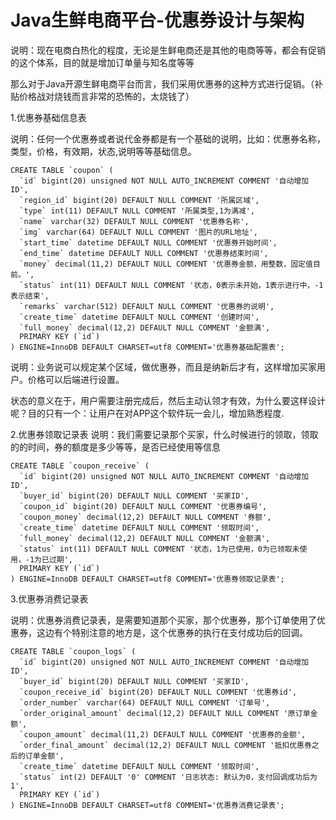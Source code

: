 # Java生鲜电商平台-优惠券设计与架构

说明：现在电商白热化的程度，无论是生鲜电商还是其他的电商等等，都会有促销的这个体系，目的就是增加订单量与知名度等等

那么对于Java开源生鲜电商平台而言，我们采用优惠券的这种方式进行促销。（补贴价格战对烧钱而言非常的恐怖的，太烧钱了）

1.优惠券基础信息表

说明：任何一个优惠券或者说代金券都是有一个基础的说明，比如：优惠券名称，类型，价格，有效期，状态,说明等等基础信息。


```
CREATE TABLE `coupon` (
  `id` bigint(20) unsigned NOT NULL AUTO_INCREMENT COMMENT '自动增加ID',
  `region_id` bigint(20) DEFAULT NULL COMMENT '所属区域',
  `type` int(11) DEFAULT NULL COMMENT '所属类型,1为满减',
  `name` varchar(32) DEFAULT NULL COMMENT '优惠券名称',
  `img` varchar(64) DEFAULT NULL COMMENT '图片的URL地址',
  `start_time` datetime DEFAULT NULL COMMENT '优惠券开始时间',
  `end_time` datetime DEFAULT NULL COMMENT '优惠券结束时间',
  `money` decimal(11,2) DEFAULT NULL COMMENT '优惠券金额，用整数，固定值目前。',
  `status` int(11) DEFAULT NULL COMMENT '状态，0表示未开始，1表示进行中，-1表示结束',
  `remarks` varchar(512) DEFAULT NULL COMMENT '优惠券的说明',
  `create_time` datetime DEFAULT NULL COMMENT '创建时间',
  `full_money` decimal(12,2) DEFAULT NULL COMMENT '金额满',
  PRIMARY KEY (`id`)
) ENGINE=InnoDB DEFAULT CHARSET=utf8 COMMENT='优惠券基础配置表';
```
说明：业务说可以规定某个区域，做优惠券，而且是纳新后才有，这样增加买家用户。价格可以后端进行设置。

状态的意义在于，用户需要注册完成后，然后主动认领才有效，为什么要这样设计呢？目的只有一个：让用户在对APP这个软件玩一会儿，增加熟悉程度.

2.优惠券领取记录表
说明：我们需要记录那个买家，什么时候进行的领取，领取的的时间，券的额度是多少等等，是否已经使用等信息


```
CREATE TABLE `coupon_receive` (
  `id` bigint(20) unsigned NOT NULL AUTO_INCREMENT COMMENT '自动增加ID',
  `buyer_id` bigint(20) DEFAULT NULL COMMENT '买家ID',
  `coupon_id` bigint(20) DEFAULT NULL COMMENT '优惠券编号',
  `coupon_money` decimal(12,2) DEFAULT NULL COMMENT '券额',
  `create_time` datetime DEFAULT NULL COMMENT '领取时间',
  `full_money` decimal(12,2) DEFAULT NULL COMMENT '金额满',
  `status` int(11) DEFAULT NULL COMMENT '状态，1为已使用，0为已领取未使用，-1为已过期',
  PRIMARY KEY (`id`)
) ENGINE=InnoDB DEFAULT CHARSET=utf8 COMMENT='优惠券领取记录表';
```

3.优惠券消费记录表

说明：优惠券消费记录表，是需要知道那个买家，那个优惠券，那个订单使用了优惠券，这边有个特别注意的地方是，这个优惠券的执行在支付成功后的回调。

```
CREATE TABLE `coupon_logs` (
  `id` bigint(20) unsigned NOT NULL AUTO_INCREMENT COMMENT '自动增加ID',
  `buyer_id` bigint(20) DEFAULT NULL COMMENT '买家ID',
  `coupon_receive_id` bigint(20) DEFAULT NULL COMMENT '优惠券id',
  `order_number` varchar(64) DEFAULT NULL COMMENT '订单号',
  `order_original_amount` decimal(12,2) DEFAULT NULL COMMENT '原订单金额',
  `coupon_amount` decimal(11,2) DEFAULT NULL COMMENT '优惠券的金额',
  `order_final_amount` decimal(12,2) DEFAULT NULL COMMENT '抵扣优惠券之后的订单金额',
  `create_time` datetime DEFAULT NULL COMMENT '领取时间',
  `status` int(2) DEFAULT '0' COMMENT '日志状态: 默认为0，支付回调成功后为1',
  PRIMARY KEY (`id`)
) ENGINE=InnoDB DEFAULT CHARSET=utf8 COMMENT='优惠券消费记录表';
```





